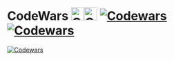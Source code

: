 # CodeWars <img src="https://raw.githubusercontent.com/konpa/devicon/master/icons/c/c-line.svg?sanitize=true?sanitize=true" alt="C" width="30" height="30" /><img src="https://raw.githubusercontent.com/konpa/devicon/master/icons/cplusplus/cplusplus-plain.svg?sanitize=true" alt="C++" width="30" height="30" /> [![Codewars](https://img.shields.io/tokei/lines/github/coppermilk/codewars)]() [![Codewars](https://img.shields.io/github/languages/top/coppermilk/codewars)]() 

[![Codewars](https://github.r2v.ch/codewars?user=coppermilk)](https://www.codewars.com/users/coppermilk)
